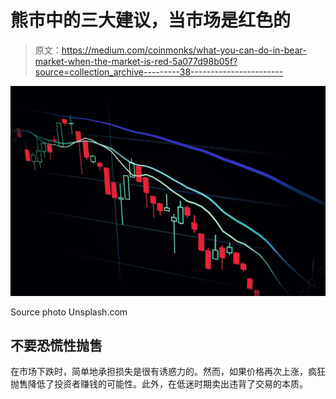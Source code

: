 # 熊市中的三大建议，当市场是红色的

> 原文：<https://medium.com/coinmonks/what-you-can-do-in-bear-market-when-the-market-is-red-5a077d98b05f?source=collection_archive---------38----------------------->

![](img/0f56b0b87fa3495a6e645c90894c8e9b.png)

Source photo Unsplash.com

## 不要恐慌性抛售

在市场下跌时，简单地承担损失是很有诱惑力的。然而，如果价格再次上涨，疯狂抛售降低了投资者赚钱的可能性。此外，在低迷时期卖出违背了交易的本质。
